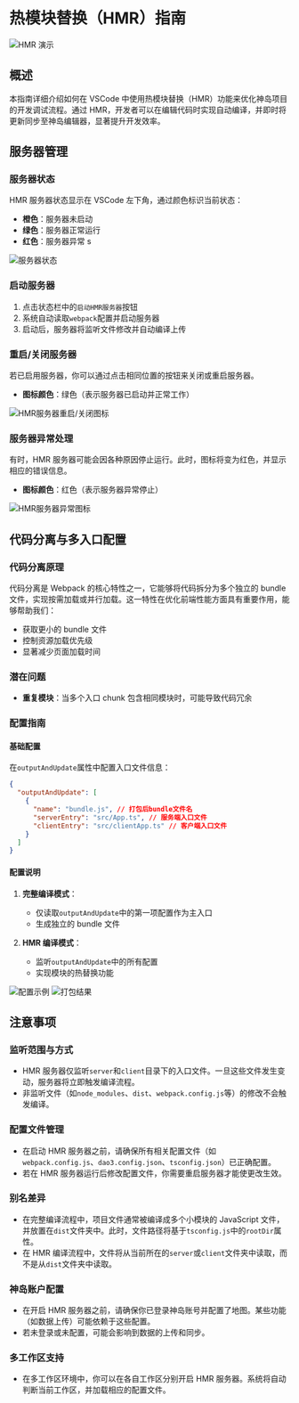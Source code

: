 # 热模块替换（HMR）指南

![HMR 演示](https://static.codemao.cn/pickduck/HJBNk__g1x.gif?hash=Fq9hwMXyh-2yGkZY1t42TXPsw57i)

## 概述

本指南详细介绍如何在 VSCode 中使用热模块替换（HMR）功能来优化神岛项目的开发调试流程。通过 HMR，开发者可以在编辑代码时实现自动编译，并即时将更新同步至神岛编辑器，显著提升开发效率。

## 服务器管理

### 服务器状态

HMR 服务器状态显示在 VSCode 左下角，通过颜色标识当前状态：

- **橙色**：服务器未启动
- **绿色**：服务器正常运行
- **红色**：服务器异常 s

![服务器状态](/QQ20241128-233644.png)

### 启动服务器

1. 点击状态栏中的`启动HMR服务器`按钮
2. 系统自动读取`webpack`配置并启动服务器
3. 启动后，服务器将监听文件修改并自动编译上传

### 重启/关闭服务器

若已启用服务器，你可以通过点击相同位置的按钮来关闭或重启服务器。

- **图标颜色**：绿色（表示服务器已启动并正常工作）

![HMR服务器重启/关闭图标](/QQ20241128-233716.png)

### 服务器异常处理

有时，HMR 服务器可能会因各种原因停止运行。此时，图标将变为红色，并显示相应的错误信息。

- **图标颜色**：红色（表示服务器异常停止）

![HMR服务器异常图标](/QQ20241128-233914.png)

## 代码分离与多入口配置

### 代码分离原理

代码分离是 Webpack 的核心特性之一，它能够将代码拆分为多个独立的 bundle 文件，实现按需加载或并行加载。这一特性在优化前端性能方面具有重要作用，能够帮助我们：

- 获取更小的 bundle 文件
- 控制资源加载优先级
- 显著减少页面加载时间

### 潜在问题

- **重复模块**：当多个入口 chunk 包含相同模块时，可能导致代码冗余

### 配置指南

#### 基础配置

在`outputAndUpdate`属性中配置入口文件信息：

```json
{
  "outputAndUpdate": [
    {
      "name": "bundle.js", // 打包后bundle文件名
      "serverEntry": "src/App.ts", // 服务端入口文件
      "clientEntry": "src/clientApp.ts" // 客户端入口文件
    }
  ]
}
```

#### 配置说明

1. **完整编译模式**：

   - 仅读取`outputAndUpdate`中的第一项配置作为主入口
   - 生成独立的 bundle 文件

2. **HMR 编译模式**：
   - 监听`outputAndUpdate`中的所有配置
   - 实现模块的热替换功能

![配置示例](/QQ20241210-141043.png)
![打包结果](/6CD4C58B97A169272B29BB0E4A7FB731.png)

## 注意事项

### 监听范围与方式

- HMR 服务器仅监听`server`和`client`目录下的入口文件。一旦这些文件发生变动，服务器将立即触发编译流程。
- 非监听文件（如`node_modules`、`dist`、`webpack.config.js`等）的修改不会触发编译。

### 配置文件管理

- 在启动 HMR 服务器之前，请确保所有相关配置文件（如`webpack.config.js`、`dao3.config.json`、`tsconfig.json`）已正确配置。
- 若在 HMR 服务器运行后修改配置文件，你需要重启服务器才能使更改生效。

### 别名差异

- 在完整编译流程中，项目文件通常被编译成多个小模块的 JavaScript 文件，并放置在`dist`文件夹中。此时，文件路径将基于`tsconfig.js`中的`rootDir`属性。
- 在 HMR 编译流程中，文件将从当前所在的`server`或`client`文件夹中读取，而不是从`dist`文件夹中读取。

### 神岛账户配置

- 在开启 HMR 服务器之前，请确保你已登录神岛账号并配置了地图。某些功能（如数据上传）可能依赖于这些配置。
- 若未登录或未配置，可能会影响到数据的上传和同步。

### 多工作区支持

- 在多工作区环境中，你可以在各自工作区分别开启 HMR 服务器。系统将自动判断当前工作区，并加载相应的配置文件。
